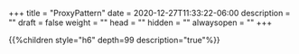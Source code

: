 +++
title = "ProxyPattern"
date = 2020-12-27T11:33:22-06:00
description = ""
draft = false
weight = ""
head = ""
hidden = ""
alwaysopen = ""
+++

<!--more-->

{{%children style="h6" depth=99 description="true"%}}